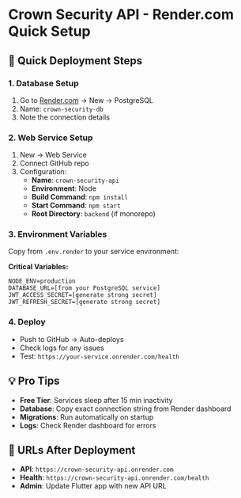 # Crown Security API - Render.com Quick Setup

## 🚀 Quick Deployment Steps

### 1. Database Setup
1. Go to [Render.com](https://render.com) → New → PostgreSQL
2. Name: `crown-security-db`
3. Note the connection details

### 2. Web Service Setup
1. New → Web Service
2. Connect GitHub repo
3. Configuration:
   - **Name**: `crown-security-api`
   - **Environment**: Node
   - **Build Command**: `npm install`
   - **Start Command**: `npm start`
   - **Root Directory**: `backend` (if monorepo)

### 3. Environment Variables
Copy from `.env.render` to your service environment:

**Critical Variables:**
```
NODE_ENV=production
DATABASE_URL=[from your PostgreSQL service]
JWT_ACCESS_SECRET=[generate strong secret]
JWT_REFRESH_SECRET=[generate strong secret]
```

### 4. Deploy
- Push to GitHub → Auto-deploys
- Check logs for any issues
- Test: `https://your-service.onrender.com/health`

## 💡 Pro Tips

- **Free Tier**: Services sleep after 15 min inactivity
- **Database**: Copy exact connection string from Render dashboard
- **Migrations**: Run automatically on startup
- **Logs**: Check Render dashboard for errors

## 🔗 URLs After Deployment
- **API**: `https://crown-security-api.onrender.com`
- **Health**: `https://crown-security-api.onrender.com/health`
- **Admin**: Update Flutter app with new API URL
